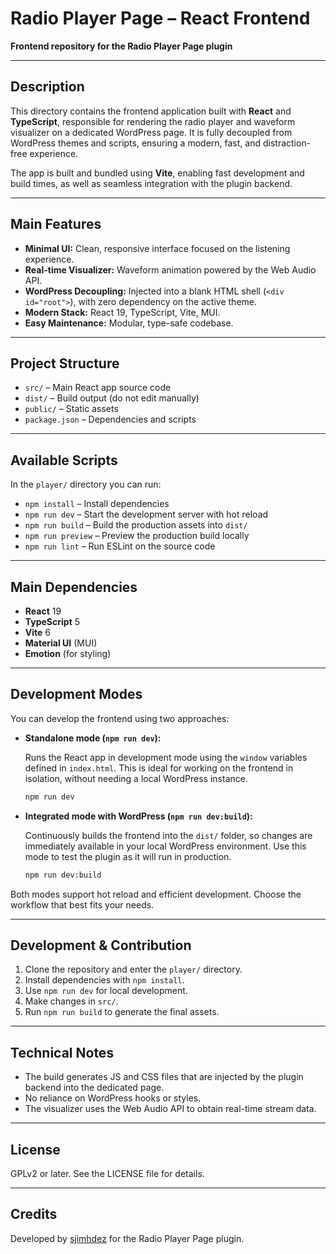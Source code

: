 # Radio Player Page – React Frontend

**Frontend repository for the Radio Player Page plugin**

---

## Description

This directory contains the frontend application built with **React** and **TypeScript**, responsible for rendering the radio player and waveform visualizer on a dedicated WordPress page. It is fully decoupled from WordPress themes and scripts, ensuring a modern, fast, and distraction-free experience.

The app is built and bundled using **Vite**, enabling fast development and build times, as well as seamless integration with the plugin backend.

---

## Main Features

- **Minimal UI:** Clean, responsive interface focused on the listening experience.
- **Real-time Visualizer:** Waveform animation powered by the Web Audio API.
- **WordPress Decoupling:** Injected into a blank HTML shell (`<div id="root">`), with zero dependency on the active theme.
- **Modern Stack:** React 19, TypeScript, Vite, MUI.
- **Easy Maintenance:** Modular, type-safe codebase.

---

## Project Structure

- `src/` – Main React app source code
- `dist/` – Build output (do not edit manually)
- `public/` – Static assets
- `package.json` – Dependencies and scripts

---

## Available Scripts

In the `player/` directory you can run:

- `npm install` – Install dependencies
- `npm run dev` – Start the development server with hot reload
- `npm run build` – Build the production assets into `dist/`
- `npm run preview` – Preview the production build locally
- `npm run lint` – Run ESLint on the source code

---

## Main Dependencies

- **React** 19
- **TypeScript** 5
- **Vite** 6
- **Material UI** (MUI)
- **Emotion** (for styling)

---

## Development Modes

You can develop the frontend using two approaches:

- **Standalone mode (`npm run dev`):**

  Runs the React app in development mode using the `window` variables defined in `index.html`. This is ideal for working on the frontend in isolation, without needing a local WordPress instance.

  ```bash
  npm run dev
  ```

- **Integrated mode with WordPress (`npm run dev:build`):**

  Continuously builds the frontend into the `dist/` folder, so changes are immediately available in your local WordPress environment. Use this mode to test the plugin as it will run in production.

  ```bash
  npm run dev:build
  ```

Both modes support hot reload and efficient development. Choose the workflow that best fits your needs.

---

## Development & Contribution

1. Clone the repository and enter the `player/` directory.
2. Install dependencies with `npm install`.
3. Use `npm run dev` for local development.
4. Make changes in `src/`.
5. Run `npm run build` to generate the final assets.

---

## Technical Notes

- The build generates JS and CSS files that are injected by the plugin backend into the dedicated page.
- No reliance on WordPress hooks or styles.
- The visualizer uses the Web Audio API to obtain real-time stream data.

---

## License

GPLv2 or later. See the LICENSE file for details.

---

## Credits

Developed by [sjimhdez](https://github.com/sjimhdez) for the Radio Player Page plugin.
